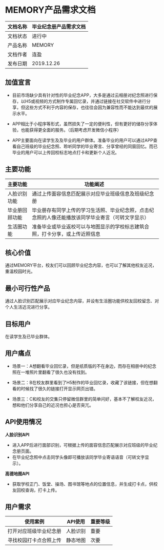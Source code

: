 # MEMORY产品需求文档

文档名称 | 毕业纪念册产品需求文档
---|---
文档状态 | 进行中
产品名称 | MEMORY
文档作者 | 连盈
发布日期 | 2019.12.26

## 加值宣言
* 目前市场缺少具有针对性的毕业纪念APP，大多是通过云相册对纪念照进行保存，以H5或视频的方式制作专属回忆录，并通过链接在社交软件中进行分享，但这些方式不利于内容的保存，也往往会因为兼容性而不能达到最优的展示水平。

* APP相比于小程序等形式，虽然损失了一定的便利性，但有更好的储存分享体验，也能获得更全面的服务。（后期考虑开发微信小程序）

* APP主要面向在读学生及及毕业的用户群体。准备毕业的用户可以通过APP查看自己班级的毕业纪念照、聆听同学的毕业寄言、分享曾经的同窗回忆。而已毕业的用户可以上传回校标志地点打卡和更新个人近况。

## 主要功能
主要功能 | 功能阐述
---|---
人脸识别功能 | 通过上传面容信息匹配展示对应毕业班级信息及班级纪念册
毕业册回顾功能 | 毕业册存有同学上传的学习生活照、毕业纪念照，点击纪念照的人像还能播放该同学毕业寄言（可转文字显示）
生活圈功能 | 准备毕业或毕业返校可以与地图显示的学校标志建筑合照，打卡分享，或上传近照信息

## 核心价值
通过MEMORY平台，校友们可以回顾毕业纪念内容，也可以了解其他校友近况，重温校园时光。

## 最小可行性产品
通过人脸识别匹配展示对应毕业纪念内容，并设有生活圈功能供校友回校留念、对个人生活近况进行分享。

## 目标用户
在读学生及已毕业群体。

## 用户痛点
* 场景一：A想翻看毕业回忆录，但是纸质版的不在身边，而存在相册中的纪念照在一堆照片里翻看了很久也没有找到。

* 场景二：B在校友群里看到了H5制作的毕业回忆录，收藏了该链接，但在想翻看的时候找了很久的链接打开显示网页出错。

* 场景三：C和校友的交集只停留微信群里的简单问好，基本不了解校友近况，想和他们分享自己的近况也担心是否突兀。

## API使用情况
**人脸识别API**
* 进入APP后进行面部识别，可根据上传的面容信息匹配展示对应班级的毕业纪念册页面。
* 在毕业纪念照中点击同学头像即可播放该同学毕业寄语语音（可转文字显示）。

**高德地图API**
* 获取学校正门、饭堂、操场、图书馆等地点的位置信息，并生成打卡点，供校友回校查询，打卡上传。

## 用户需求
使用案例 | API使用 | 重要等级
---|---|---
打开对应班级毕业纪念册 | 人脸识别 | 重要
寻找校园打卡点合照上传 | 静态地图 | 次要